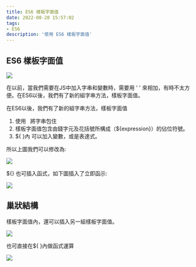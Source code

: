 ```yaml
---
title: ES6 樣板字面值
date: 2022-08-20 15:57:02
tags: 
- ES6
description: '使用 ES6 樣板字面值'
---
```


## ES6 樣板字面值

![](https://miro.medium.com/max/1400/1*5YA_01lRWRrI6JmEpZ_nKw.png)

在以前，當我們需要在JS中加入字串和變數時，需要用 ' ' 來相加，有時不太方便。在ES6以後，我們有了新的組字串方法，樣板字面值。

在ES6以後，我們有了新的組字串方法，樣板字面值

1. 使用 ` `將字串包住
2. 樣板字面值包含由錢字元及花括號所構成（${expression}）的佔位符號。
3. ${ }內 可以加入變數，或是表達式。

所以上圖我們可以修改為:

![](https://miro.medium.com/max/1266/1*a29DtXuoV377hfJWerohaQ.png)

${} 也可插入函式，如下圖插入了立即函示:

![](https://miro.medium.com/max/1400/1*nNF7L_S13WZmghpY0M9_fA.png)

## 巢狀結構

樣板字面值內，還可以插入另一組樣板字面值。

![](https://miro.medium.com/max/1400/1*XYoDm5T10uE29wpd_ZPNDg.png)

也可直接在${ }內做函式運算

![](https://miro.medium.com/max/1400/1*RxYStv56lZ9Rs8OqQWWjUA.png)



